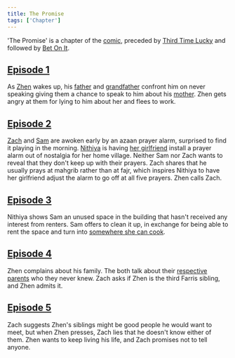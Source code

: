 ```yaml
---
title: The Promise
tags: ['Chapter']
---
```

'The Promise' is a chapter of the [comic](/_wiki/index.md), preceded by [Third Time Lucky](/_wiki/third-time-lucky.md) and followed by [Bet On It](/_wiki/bet-on-it.md).

## [Episode 1](https://tapas.io/episode/1805002)
As [Zhen](/_wiki/zhen.md) wakes up, his [father](/_wiki/zhens-father.md) and [grandfather](/_wiki/zhens-grandfather.md) confront him on never speaking giving them a chance to speak to him about his [mother](/_wiki/musas-mother.md). Zhen gets angry at them for lying to him about her and flees to work.

## [Episode 2](https://tapas.io/episode/1805003)
[Zach](/_wiki/zach.md) and [Sam](/_wiki/sam.md) are awoken early by an azaan prayer alarm, surprised to find it playing in the morning. [Nithiya](/_wiki/nithiya.md) is having [her girlfriend](/_wiki/saesha.md) install a prayer alarm out of nostalgia for her home village. Neither Sam nor Zach wants to reveal that they don't keep up with their prayers. Zach shares that he usually prays at mahgrib rather than at fajr, which inspires Nithiya to have her girlfriend adjust the alarm to go off at all five prayers. Zhen calls Zach.

## [Episode 3](https://tapas.io/episode/1805005)
Nithiya shows Sam an unused space in the building that hasn't received any interest from renters. Sam offers to clean it up, in exchange for being able to rent the space and turn into [somewhere she can cook](/_wiki/buuza-mongolian-diner.md).

## [Episode 4](https://tapas.io/episode/1805007)
Zhen complains about his family. The both talk about their [respective](/_wiki/musas-mother.md) [parents](/_wiki/zachs-father.md) who they never knew. Zach asks if Zhen is the third Farris sibling, and Zhen admits it.

## [Episode 5](https://tapas.io/episode/1805008)
Zach suggests Zhen's siblings might be good people he would want to meet, but when Zhen presses, Zach lies that he doesn't know either of them. Zhen wants to keep living his life, and Zach promises not to tell anyone.
